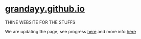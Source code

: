 # [grandayy.github.io](https://grandayy.github.io)
THINE WEBSITE FOR THE STUFFS

We are updating the page, see progress [here](https://github.com/grandayy/grandayy.github.io/tree/dev) and more info [here](https://github.com/grandayy/grandayy.github.io/blob/dev/README.md)
